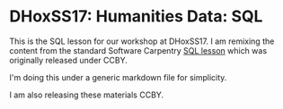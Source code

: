 # DHoxSS17: Humanities Data: SQL

This is the SQL lesson for our workshop at DHoxSS17.  I am remixing the content from the standard Software Carpentry [SQL lesson](https://swcarpentry.github.io/sql-novice-survey/license/) which was originally released under CCBY.  

I'm doing this under a generic markdown file for simplicity.

I am also releasing these materials CCBY.